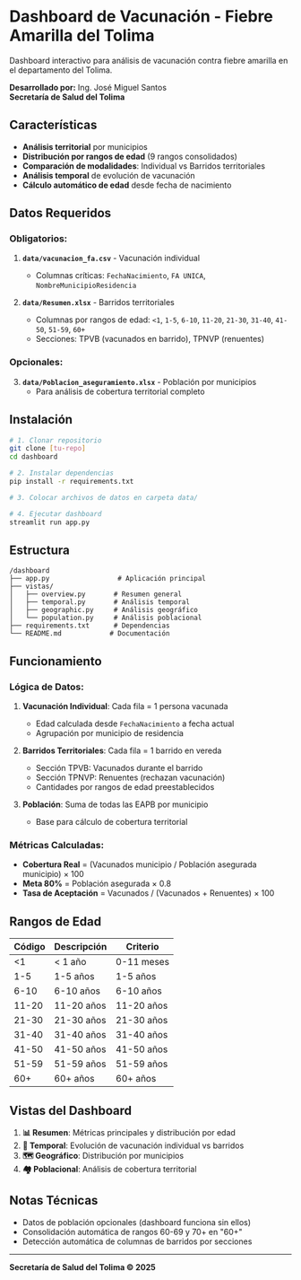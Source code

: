 # Dashboard de Vacunación - Fiebre Amarilla del Tolima

Dashboard interactivo para análisis de vacunación contra fiebre amarilla en el departamento del Tolima.

**Desarrollado por:** Ing. José Miguel Santos  
**Secretaría de Salud del Tolima**

## Características

- **Análisis territorial** por municipios
- **Distribución por rangos de edad** (9 rangos consolidados)
- **Comparación de modalidades**: Individual vs Barridos territoriales
- **Análisis temporal** de evolución de vacunación
- **Cálculo automático de edad** desde fecha de nacimiento

## Datos Requeridos

### Obligatorios:
1. **`data/vacunacion_fa.csv`** - Vacunación individual
   - Columnas críticas: `FechaNacimiento`, `FA UNICA`, `NombreMunicipioResidencia`

2. **`data/Resumen.xlsx`** - Barridos territoriales  
   - Columnas por rangos de edad: `<1`, `1-5`, `6-10`, `11-20`, `21-30`, `31-40`, `41-50`, `51-59`, `60+`
   - Secciones: TPVB (vacunados en barrido), TPNVP (renuentes)

### Opcionales:
3. **`data/Poblacion_aseguramiento.xlsx`** - Población por municipios
   - Para análisis de cobertura territorial completo

## Instalación

```bash
# 1. Clonar repositorio
git clone [tu-repo]
cd dashboard

# 2. Instalar dependencias  
pip install -r requirements.txt

# 3. Colocar archivos de datos en carpeta data/

# 4. Ejecutar dashboard
streamlit run app.py
```

## Estructura

```
/dashboard
├── app.py                 # Aplicación principal
├── vistas/
│   ├── overview.py       # Resumen general
│   ├── temporal.py       # Análisis temporal
│   ├── geographic.py     # Análisis geográfico  
│   └── population.py     # Análisis poblacional
├── requirements.txt      # Dependencias
└── README.md            # Documentación
```

## Funcionamiento

### Lógica de Datos:

1. **Vacunación Individual**: Cada fila = 1 persona vacunada
   - Edad calculada desde `FechaNacimiento` a fecha actual
   - Agrupación por municipio de residencia

2. **Barridos Territoriales**: Cada fila = 1 barrido en vereda
   - Sección TPVB: Vacunados durante el barrido  
   - Sección TPNVP: Renuentes (rechazan vacunación)
   - Cantidades por rangos de edad preestablecidos

3. **Población**: Suma de todas las EAPB por municipio
   - Base para cálculo de cobertura territorial

### Métricas Calculadas:

- **Cobertura Real** = (Vacunados municipio / Población asegurada municipio) × 100
- **Meta 80%** = Población asegurada × 0.8  
- **Tasa de Aceptación** = Vacunados / (Vacunados + Renuentes) × 100

## Rangos de Edad

| Código | Descripción | Criterio |
|--------|-------------|----------|
| <1     | < 1 año     | 0-11 meses |
| 1-5    | 1-5 años    | 1-5 años |
| 6-10   | 6-10 años   | 6-10 años |
| 11-20  | 11-20 años  | 11-20 años |
| 21-30  | 21-30 años  | 21-30 años |  
| 31-40  | 31-40 años  | 31-40 años |
| 41-50  | 41-50 años  | 41-50 años |
| 51-59  | 51-59 años  | 51-59 años |
| 60+    | 60+ años    | 60+ años |

## Vistas del Dashboard

1. **📊 Resumen**: Métricas principales y distribución por edad
2. **📅 Temporal**: Evolución de vacunación individual vs barridos  
3. **🗺️ Geográfico**: Distribución por municipios
4. **🏘️ Poblacional**: Análisis de cobertura territorial

## Notas Técnicas

- Datos de población opcionales (dashboard funciona sin ellos)
- Consolidación automática de rangos 60-69 y 70+ en "60+"
- Detección automática de columnas de barridos por secciones

---

**Secretaría de Salud del Tolima © 2025**